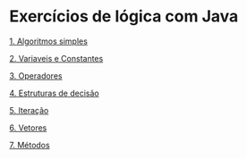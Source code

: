 # Exercícios de lógica com Java


<a href="https://github.com/santosandressa/logica-java/tree/main/java-logica/src/algoritmos">1. Algoritmos simples</a>


<a href="">2. Variaveis e Constantes</a>


<a href="">3. Operadores</a>


<a href="">4. Estruturas de decisão</a>


<a href="">5. Iteração</a>


<a href="">6. Vetores</a>


<a href="">7. Métodos</a>
